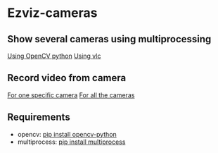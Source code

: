 # Ezviz-cameras
## Show several cameras using multiprocessing
[Using OpenCV python](camera.py)
[Using vlc](camera.sh)
## Record video from camera
[For one specific camera](record_segments.sh)
[For all the cameras](record_cameras.sh)

## Requirements
- opencv: [pip install opencv-python](https://pypi.org/project/opencv-python/)
- multiprocess: [pip install multiprocess](https://pypi.org/project/multiprocess/)
